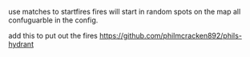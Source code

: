 use matches to startfires 
fires will start in random spots on the map all confuguarble in the config.

add this to put out the fires 
https://github.com/philmcracken892/phils-hydrant

